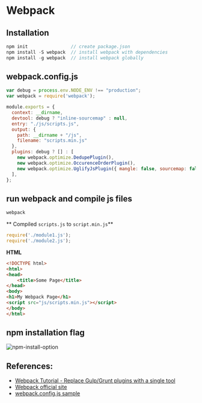 # Webpack

## Installation
```js
npm init                // create package.json
npm install -S webpack  // install webpack with dependencies
npm install -g webpack  // install webpack globally
```

## webpack.config.js
```js
var debug = process.env.NODE_ENV !== "production";
var webpack = require('webpack');

module.exports = {
  context: __dirname,
  devtool: debug ? "inline-sourcemap" : null,
  entry: "./js/scripts.js",
  output: {
    path: __dirname + "/js",
    filename: "scripts.min.js"
  },
  plugins: debug ? [] : [
    new webpack.optimize.DedupePlugin(),
    new webpack.optimize.OccurenceOrderPlugin(),
    new webpack.optimize.UglifyJsPlugin({ mangle: false, sourcemap: false }),
  ],
};
```

## run webpack and compile js files
```js
webpack
```

** Compiled `scripts.js` to `script.min.js`**
```js
require('./module1.js');
require('./module2.js');
```



**HTML**
```html
<!DOCTYPE html>
<html>
<head>
	<title>Some Page</title>
</head>
<body>
<h1>My Webpack Page</h1>
<script src="js/scripts.min.js"></script>
</body>
</html>
```

## npm installation flag
![npm-install-option](http://www.hirokoymj.com/images/Git/npm-install-flag.png)

## References:
- [Webpack Tutorial - Replace Gulp/Grunt plugins with a single tool](https://www.youtube.com/watch?v=9kJVYpOqcVU)
- [Webpack official site](https://webpack.js.org/guides/installation/#src/components/Sidebar/Sidebar.jsx)
- [webpack.config.js sample](https://gist.github.com/learncodeacademy/25092d8f1daf5e4a6fd3)
